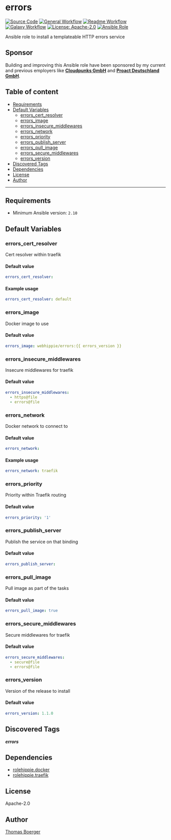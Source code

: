 # errors

[![Source Code](https://img.shields.io/badge/github-source%20code-blue?logo=github&logoColor=white)](https://github.com/rolehippie/errors)
[![General Workflow](https://github.com/rolehippie/errors/actions/workflows/general.yml/badge.svg)](https://github.com/rolehippie/errors/actions/workflows/general.yml)
[![Readme Workflow](https://github.com/rolehippie/errors/actions/workflows/docs.yml/badge.svg)](https://github.com/rolehippie/errors/actions/workflows/docs.yml)
[![Galaxy Workflow](https://github.com/rolehippie/errors/actions/workflows/galaxy.yml/badge.svg)](https://github.com/rolehippie/errors/actions/workflows/galaxy.yml)
[![License: Apache-2.0](https://img.shields.io/github/license/rolehippie/errors)](https://github.com/rolehippie/errors/blob/master/LICENSE)
[![Ansible Role](https://img.shields.io/badge/role-rolehippie.errors-blue)](https://galaxy.ansible.com/rolehippie/errors)

Ansible role to install a templateable HTTP errors service

## Sponsor

Building and improving this Ansible role have been sponsored by my current and previous employers like **[Cloudpunks GmbH](https://cloudpunks.de)** and **[Proact Deutschland GmbH](https://www.proact.eu)**.

## Table of content

- [Requirements](#requirements)
- [Default Variables](#default-variables)
  - [errors_cert_resolver](#errors_cert_resolver)
  - [errors_image](#errors_image)
  - [errors_insecure_middlewares](#errors_insecure_middlewares)
  - [errors_network](#errors_network)
  - [errors_priority](#errors_priority)
  - [errors_publish_server](#errors_publish_server)
  - [errors_pull_image](#errors_pull_image)
  - [errors_secure_middlewares](#errors_secure_middlewares)
  - [errors_version](#errors_version)
- [Discovered Tags](#discovered-tags)
- [Dependencies](#dependencies)
- [License](#license)
- [Author](#author)

---

## Requirements

- Minimum Ansible version: `2.10`

## Default Variables

### errors_cert_resolver

Cert resolver within traefik

#### Default value

```YAML
errors_cert_resolver:
```

#### Example usage

```YAML
errors_cert_resolver: default
```

### errors_image

Docker image to use

#### Default value

```YAML
errors_image: webhippie/errors:{{ errors_version }}
```

### errors_insecure_middlewares

Insecure middlewares for traefik

#### Default value

```YAML
errors_insecure_middlewares:
  - https@file
  - errors@file
```

### errors_network

Docker network to connect to

#### Default value

```YAML
errors_network:
```

#### Example usage

```YAML
errors_network: traefik
```

### errors_priority

Priority within Traefik routing

#### Default value

```YAML
errors_priority: '1'
```

### errors_publish_server

Publish the service on that binding

#### Default value

```YAML
errors_publish_server:
```

### errors_pull_image

Pull image as part of the tasks

#### Default value

```YAML
errors_pull_image: true
```

### errors_secure_middlewares

Secure middlewares for traefik

#### Default value

```YAML
errors_secure_middlewares:
  - secure@file
  - errors@file
```

### errors_version

Version of the release to install

#### Default value

```YAML
errors_version: 1.1.0
```

## Discovered Tags

**_errors_**


## Dependencies

- [rolehippie.docker](https://github.com/rolehippie/docker)
- [rolehippie.traefik](https://github.com/rolehippie/traefik)

## License

Apache-2.0

## Author

[Thomas Boerger](https://github.com/tboerger)
